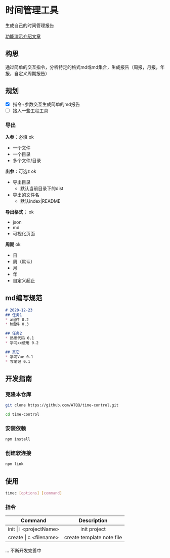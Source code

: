# 时间管理工具

生成自己的时间管理报告

[功能演示介绍文章](https://juejin.cn/post/6994818939687534629)
## 构思
通过简单的交互指令，分析特定的格式md或md集合，生成报告（周报，月报，年报，自定义周期报告）

## 规划
* [x] 指令+参数交互生成简单的md报告
* [ ] 接入一些工程工具

### 导出
**入参**：必填 ok
* 一个文件
* 一个目录
* 多个文件/目录

**出参**：可选z ok
* 导出目录
  * 默认当前目录下的dist
* 导出的文件名
  * 默认index|README

**导出格式**； ok
* json
* md
* 可视化页面

**周期** ok
* 日
* 周（默认）
* 月
* 年
* 自定义起止

## md编写规范
```markdown
# 2020-12-23
## 任务1
* a组件 0.2
* b组件 0.3

## 任务2
* 熟悉代码 0.1
* 学习xx使用 0.2

## 其它
* 学习Vue 0.1
* 写笔记 0.1
```

## 开发指南
### 克隆本仓库
```sh
git clone https://github.com/ATQQ/time-control.git

cd time-control
```

### 安装依赖
```sh
npm install
```

### 创建软连接
```sh
npm link
```

## 使用
```sh
timec [options] [command]
```

### 指令
|          Command          |        Description        |
| :-----------------------: | :-----------------------: |
| init  \| i \<projectName> |       init project        |
| create \|  c \<filename>  | create template note file |

... 不断开发完善中
